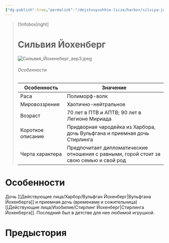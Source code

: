 ```yaml
---
{"dg-publish":true,"permalink":"/dejstvuyushhie-licza/harbor/silviya-johenberg/","dgPassFrontmatter":true}
---
```


> [!infobox|right]
> # Сильвия Йохенберг
> ![Сильвия_Йохенеберг_вер3.jpeg](/img/user/%D0%98%D0%B7%D0%BE%D0%B1%D1%80%D0%B0%D0%B6%D0%B5%D0%BD%D0%B8%D1%8F/%D0%A1%D0%B8%D0%BB%D1%8C%D0%B2%D0%B8%D1%8F_%D0%99%D0%BE%D1%85%D0%B5%D0%BD%D0%B5%D0%B1%D0%B5%D1%80%D0%B3_%D0%B2%D0%B5%D1%803.jpeg)
> ###### Особенности
> | Особенность | Значение |
> | ---- | ---- |
> | Раса | Полиморф-волк|
> | Мировоззрение | Хаотично-нейтральное |
> | Возраст | 70 лет в ПТВ и АПТВ; 90 лет в Легионе Мириада|
> | Короткое описание |Придворная чародейка из Харбора, дочь Вульфгана и приемная дочь Стирлинга |
> | Черта характера |Предпочитает дипломатические отношения с равными, горой стоит за свою семью и свой род|

# Особенности

Дочь [[Действующие лица/Харбор/Вульфган Йохенберг\|Вульфгана Йохенберга]] и приемная дочь (временами и сожительница) [[Действующие лица/Изобилие/Стирлинг Йохенберг\|Стирлинга Йохенберга]]. Последний был в детстве для нее любимой игрушкой.

# Предыстория


